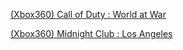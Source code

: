 [(Xbox360) Call of Duty : World at War](https://cg47.github.io/file-editors/editCODWAW.html)

[(Xbox360) Midnight Club : Los Angeles](https://cg47.github.io/file-editors/editMCLA.html)
